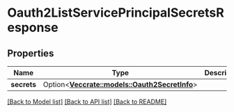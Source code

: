 # Oauth2ListServicePrincipalSecretsResponse

## Properties

Name | Type | Description | Notes
------------ | ------------- | ------------- | -------------
**secrets** | Option<[**Vec<crate::models::Oauth2SecretInfo>**](Oauth2SecretInfo.md)> |  | [optional]

[[Back to Model list]](../README.md#documentation-for-models) [[Back to API list]](../README.md#documentation-for-api-endpoints) [[Back to README]](../README.md)


